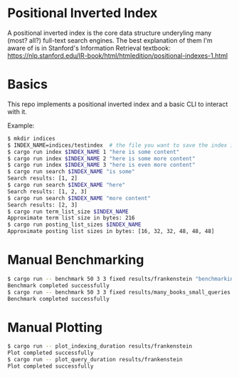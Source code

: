 # Positional Inverted Index

A positional inverted index is the core data structure underyling many (most? all?) full-text search engines. The best explanation of them I'm aware of is in Stanford's Information Retrieval textbook: https://nlp.stanford.edu/IR-book/html/htmledition/positional-indexes-1.html

# Basics

This repo implements a positional inverted index and a basic CLI to interact with it.

Example:

```sh
$ mkdir indices
$ INDEX_NAME=indices/testindex  # the file you want to save the index in. Indices and files are 1-1
$ cargo run index $INDEX_NAME 1 "here is some content"
$ cargo run index $INDEX_NAME 2 "here is some more content"
$ cargo run index $INDEX_NAME 3 "here is even more content"
$ cargo run search $INDEX_NAME "is some"
Search results: [1, 2]
$ cargo run search $INDEX_NAME "here"
Search results: [1, 2, 3]
$ cargo run search $INDEX_NAME "more content"
Search results: [2, 3]
$ cargo run term_list_size $INDEX_NAME
Approximate term list size in bytes: 216
$ cargo run posting_list_sizes $INDEX_NAME
Approximate posting list sizes in bytes: [16, 32, 32, 48, 48, 48]
```

# Manual Benchmarking

```sh
$ cargo run -- benchmark 50 3 3 fixed results/frankenstein "benchmarking_data/frankenstein.txt"
Benchmark completed successfully
$ cargo run -- benchmark 50 3 3 fixed results/many_books_small_queries $(find benchmarking_data | grep "/")
Benchmark completed successfully
```

# Manual Plotting

```sh
$ cargo run -- plot_indexing_duration results/frankenstein
Plot completed successfully
$ cargo run -- plot_query_duration results/frankenstein
Plot completed successfully
```

